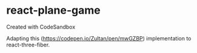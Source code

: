 # react-plane-game
Created with CodeSandbox

Adapting this (https://codepen.io/Zultan/pen/mwGZBP) implementation to react-three-fiber.
